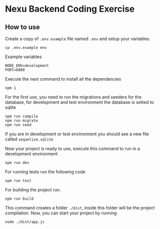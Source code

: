 # Nexu Backend Coding Exercise

## How to use

Create a copy of `.env.example` file named `.env` and setup your variables.

```
cp .env.example env
```

Example variables

```
NODE_ENV=development
PORT=8080
```

Execute the next command to install all the dependencies

```
npm i
```

For the first use, you need to run the migrations and seeders for the database, for development and test environment the database is setted to sqlite

```
npm run compile
npm run migrate
npm run seed
```

If you are in development or test environment you should see a new file called `sequelize.sqlite`

Now your project is ready to use, execute this command to run in a development environment

```
npm run dev
```

For running tests run the following code

```
npm run test
```

For building the project run.

```
npm run build
```

This command creates a folder `./dist`, inside this folder will be the project compilation.
Now, you can start your project by running

```
node ./dist/app.js
```
